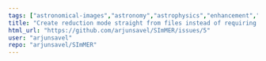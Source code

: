 ```yaml
---
tags: ["astronomical-images","astronomy","astrophysics","enhancement","python","stars"]
title: "Create reduction mode straight from files instead of requiring user config sheet"
html_url: "https://github.com/arjunsavel/SImMER/issues/5"
user: "arjunsavel"
repo: "arjunsavel/SImMER"
---
```


